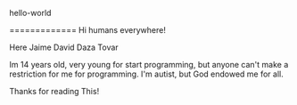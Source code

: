 hello-world

=============
Hi humans everywhere!

Here Jaime David Daza Tovar

Im 14 years old, very young for start programming, but anyone can't make a restriction for me for programming.
I'm autist, but God endowed me for all.

Thanks for reading This!
